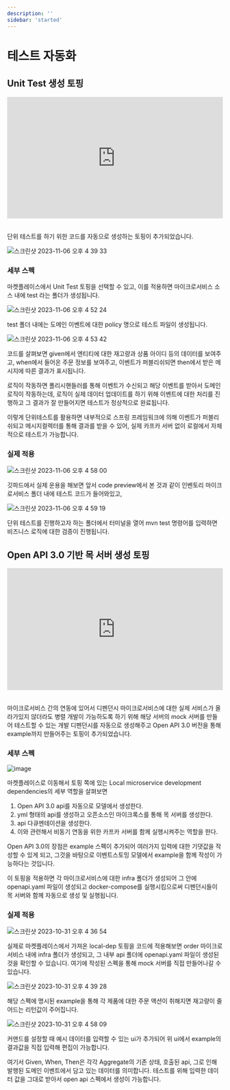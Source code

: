 ```yaml
---
description: ''
sidebar: 'started'
---
```


# 테스트 자동화

## Unit Test 생성 토핑

<!-- <div style = "height:400px; object-fit: cover;">
<iframe style = "width:100%; height:100%;" src="https://www.youtube.com/embed/WF1fWdkFun0" title="YouTube video player" frameborder="0" allow="accelerometer; autoplay; clipboard-write; encrypted-media; gyroscope; picture-in-picture" allowfullscreen></iframe>
</div> -->

<div style="position: relative; padding-bottom: 56.25%; padding-top: 0px; height: 0; overflow: hidden;">
	<iframe style="position: absolute; top: 0; left: 0; width: 100%; height: 100%;" 
        src="https://www.youtube.com/embed/WF1fWdkFun0" 
        frameborder="0" crolling="no" frameborder="none" allowfullscreen="">
    </iframe>
</div>
<br>

단위 테스트를 하기 위한 코드를 자동으로 생성하는 토핑이 추가되었습니다.

![스크린샷 2023-11-06 오후 4 39 33](https://github.com/msa-ez/msa-ez.github.io/assets/113568664/3569acfc-36bd-464e-8944-1bf2a0e589e7)

### 세부 스펙

마켓플레이스에서 Unit Test 토핑을 선택할 수 있고, 이를 적용하면 마이크로서비스 소스 내에 test 라는 폴더가 생성됩니다.

![스크린샷 2023-11-06 오후 4 52 24](https://github.com/msa-ez/msa-ez.github.io/assets/113568664/ecb2ef37-e8cc-42cc-84f6-01e54179888d)

test 폴더 내에는 도메인 이벤트에 대한 policy 명으로 테스트 파일이 생성됩니다.

![스크린샷 2023-11-06 오후 4 53 42](https://github.com/msa-ez/msa-ez.github.io/assets/113568664/7cd50ed9-431d-4125-9800-d8f6a06b7e91)

코드를 살펴보면 given에서 엔티티에 대한 재고량과 상품 아이디 등의 데이터를 보여주고, when에서 들어온 주문 정보를 보여주고, 이벤트가 퍼블리쉬되면 then에서 받은 메시지에 따른 결과가 표시됩니다.

로직이 작동하면 폴리시핸들러를 통해 이벤트가 수신되고 해당 이벤트를 받아서 도메인 로직이 작동하는데, 로직이 실제 데이터 업데이트를 하기 위해 이벤트에 대한 처리를 진행하고 그 결과가 잘 만들어지면 테스트가 정상적으로 완료됩니다.

이렇게 단위테스트를 활용하면 내부적으로 스프링 프레임워크에 의해 이벤트가 퍼블리쉬되고 메시지컬렉터를 통해 결과를 받을 수 있어, 실제 카프카 서버 없이 로컬에서 자체적으로 테스트가 가능합니다.

### 실제 적용

![스크린샷 2023-11-06 오후 4 58 00](https://github.com/msa-ez/msa-ez.github.io/assets/113568664/0877f676-4085-4ffd-9832-ebb06dc56a5c)

깃파드에서 실제 운용을 해보면 앞서 code preview에서 본 것과 같이 인벤토리 마이크로서비스 폴더 내에 테스트 코드가 들어와있고,

![스크린샷 2023-11-06 오후 4 59 19](https://github.com/msa-ez/msa-ez.github.io/assets/113568664/bd543df7-9616-4eb3-b96e-734acd80c923)

단위 테스트를 진행하고자 하는 폴더에서 터미널을 열어 mvn test 명령어를 입력하면 비즈니스 로직에 대한 검증이 진행됩니다.

## Open API 3.0 기반 목 서버 생성 토핑

<div style="position: relative; padding-bottom: 56.25%; padding-top: 0px; height: 0; overflow: hidden;">
	<iframe style="position: absolute; top: 0; left: 0; width: 100%; height: 100%;" 
        src="https://www.youtube.com/embed/BlqwuMqI3J8" 
        frameborder="0" crolling="no" frameborder="none" allowfullscreen="">
    </iframe>
</div>
<br>

마이크로서비스 간의 연동에 있어서 디펜던시 마이크로서비스에 대한 실제 서비스가 올라가있지 않더라도 병렬 개발이 가능하도록 하기 위해 해당 서버의 mock 서버를 만들어 테스트할 수 있는 개발 디펜던시를 자동으로 생성해주고 Open API 3.0 버전을 통해 example까지 만들어주는 토핑이 추가되었습니다.

### 세부 스펙
![image](https://github.com/msa-ez/msaschool.github.io/assets/113568664/ffaa62b4-e480-4a18-8e2d-dd228744685c)

마켓플레이스로 이동해서 토핑 쪽에 있는 Local microservice development dependencies의 세부 역할을 살펴보면

1. Open API 3.0 api를 자동으로 모델에서 생성한다.
2. yml 형태의 api를 생성하고 오픈소스인 마이크록스를 통해 목 서버를 생성한다.
3. api 다큐멘테이션을 생성한다.
4. 이와 관련해서 비동기 연동을 위한 카프카 서버를 함께 실행시켜주는 역할을 한다.

Open API 3.0의 장점은 example 스펙이 추가되어 여러가지 입력에 대한 기댓값을 작성할 수 있게 되고, 그것을 바탕으로 이벤트스토밍 모델에서 example을 함께 작성이 가능하다는 것입니다.

이 토핑을 적용하면 각 마이크로서비스에 대한 infra 폴더가 생성되어 그 안에 openapi.yaml 파일이 생성되고 docker-compose를 실행시킴으로써 디펜던시들이 목 서버와 함께 자동으로 생성 및 실행됩니다.

### 실제 적용
![스크린샷 2023-10-31 오후 4 36 54](https://github.com/msa-ez/msaschool.github.io/assets/113568664/c8ab2295-4311-4b70-954c-4a63781febd4)

실제로 마켓플레이스에서 가져온 local-dep 토핑을 코드에 적용해보면 order 마이크로서비스 내에 infra 폴더가 생성되고, 그 내부 api 폴더에 openapi.yaml 파일이 생성된 것을 확인할 수 있습니다. 여기에 작성된 스펙을 통해 mock 서버를 직접 만들어나갈 수 있습니다.

![스크린샷 2023-10-31 오후 4 39 28](https://github.com/msa-ez/msaschool.github.io/assets/113568664/c7ee0127-a6d9-4591-9247-1e798ee40278)

해당 스펙에 명시된 example을 통해 각 제품에 대한 주문 액션이 취해지면 재고량이 줄어드는 리턴값이 주어집니다.

![스크린샷 2023-10-31 오후 4 58 09](https://github.com/msa-ez/msaschool.github.io/assets/113568664/eb61ae67-423a-44b5-a643-5fdae703c57b)

커맨드를 설정할 때 예시 데이터를 입력할 수 있는 ui가 추가되어 위 ui에서 example의 결과값을 직접 입력해 편집이 가능합니다. 

여기서 Given, When, Then은 각각 Aggregate의 기존 상태, 호출된 api, 그로 인해 발행된 도메인 이벤트에서 담고 있는 데이터를 의미합니다. 테스트를 위해 입력한 데이터 값을 그대로 받아서 open api 스펙에서 생성이 가능합니다.